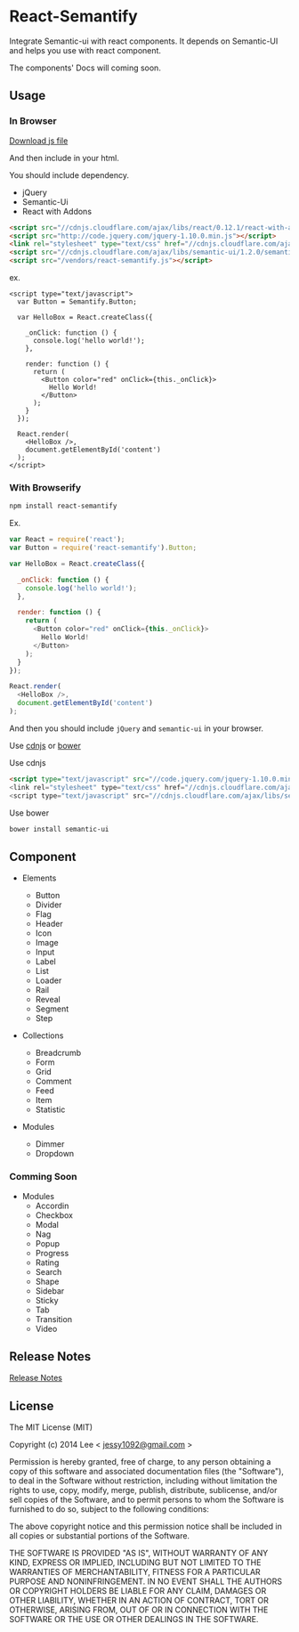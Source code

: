 React-Semantify
=============
Integrate Semantic-ui with react components. It depends on Semantic-UI and helps you use with react component.

The components' Docs will coming soon.

## Usage

### In Browser

[Download js file](https://github.com/jessy1092/react-semantify/releases)

And then include in your html.

You should include dependency.
- jQuery
- Semantic-Ui
- React with Addons

```html
<script src="//cdnjs.cloudflare.com/ajax/libs/react/0.12.1/react-with-addons.min.js"></script>
<script src="http://code.jquery.com/jquery-1.10.0.min.js"></script>
<link rel="stylesheet" type="text/css" href="//cdnjs.cloudflare.com/ajax/libs/semantic-ui/1.2.0/semantic.min.css">
<script src="//cdnjs.cloudflare.com/ajax/libs/semantic-ui/1.2.0/semantic.min.js"></script>
<script src="/vendors/react-semantify.js"></script>
```

ex.
```
<script type="text/javascript">
  var Button = Semantify.Button;

  var HelloBox = React.createClass({

    _onClick: function () {
      console.log('hello world!');
    },

    render: function () {
      return (
        <Button color="red" onClick={this._onClick}>
          Hello World!
        </Button>
      );
    }
  });

  React.render(
    <HelloBox />,
    document.getElementById('content')
  );
</script>
```

### With Browserify

```sh
npm install react-semantify
```

Ex.
```js
var React = require('react');
var Button = require('react-semantify').Button;

var HelloBox = React.createClass({

  _onClick: function () {
    console.log('hello world!');
  },

  render: function () {
    return (
      <Button color="red" onClick={this._onClick}>
        Hello World!
      </Button>
    );
  }
});

React.render(
  <HelloBox />,
  document.getElementById('content')
);
```

And then you should include `jQuery` and `semantic-ui` in your browser. 

Use [cdnjs](https://cdnjs.com/libraries/semantic-ui) or [bower](http://bower.io/)

Use cdnjs
```html
<script type="text/javascript" src="//code.jquery.com/jquery-1.10.0.min.js">
<link rel="stylesheet" type="text/css" href="//cdnjs.cloudflare.com/ajax/libs/semantic-ui/1.2.0/semantic.min.css">
<script type="text/javascript" src="//cdnjs.cloudflare.com/ajax/libs/semantic-ui/1.2.0/semantic.min.js">
```

Use bower
```sh
bower install semantic-ui
```


## Component

- Elements
  + Button
  + Divider
  + Flag
  + Header
  + Icon
  + Image
  + Input
  + Label
  + List
  + Loader
  + Rail
  + Reveal
  + Segment
  + Step

- Collections
  + Breadcrumb
  + Form
  + Grid
  + Comment
  + Feed
  + Item
  + Statistic

- Modules
  + Dimmer
  + Dropdown

### Comming Soon

- Modules
  + Accordin
  + Checkbox
  + Modal
  + Nag
  + Popup
  + Progress
  + Rating
  + Search
  + Shape
  + Sidebar
  + Sticky
  + Tab
  + Transition
  + Video

## Release Notes

[Release Notes](https://github.com/jessy1092/react-semantify/blob/master/RELEASE-NOTES.md)

## License

The MIT License (MIT)

Copyright (c) 2014 Lee  < jessy1092@gmail.com >

Permission is hereby granted, free of charge, to any person obtaining a copy of
this software and associated documentation files (the "Software"), to deal in
the Software without restriction, including without limitation the rights to
use, copy, modify, merge, publish, distribute, sublicense, and/or sell copies of
the Software, and to permit persons to whom the Software is furnished to do so,
subject to the following conditions:

The above copyright notice and this permission notice shall be included in all
copies or substantial portions of the Software.

THE SOFTWARE IS PROVIDED "AS IS", WITHOUT WARRANTY OF ANY KIND, EXPRESS OR
IMPLIED, INCLUDING BUT NOT LIMITED TO THE WARRANTIES OF MERCHANTABILITY, FITNESS
FOR A PARTICULAR PURPOSE AND NONINFRINGEMENT. IN NO EVENT SHALL THE AUTHORS OR
COPYRIGHT HOLDERS BE LIABLE FOR ANY CLAIM, DAMAGES OR OTHER LIABILITY, WHETHER
IN AN ACTION OF CONTRACT, TORT OR OTHERWISE, ARISING FROM, OUT OF OR IN
CONNECTION WITH THE SOFTWARE OR THE USE OR OTHER DEALINGS IN THE SOFTWARE.
